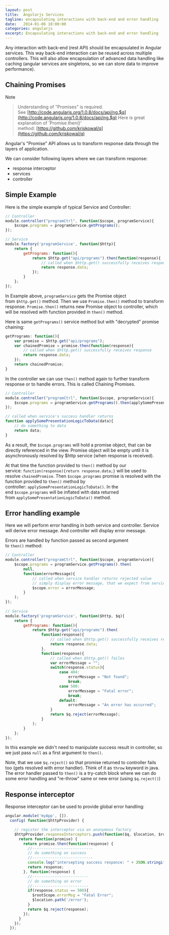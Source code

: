 ```yaml
---
layout: post
title:  Angularjs Services
tagline: encapsulating interactions with back-end and error handling
date:   2014-01-06 10:00:00
categories: angularjs
excerpt: Encapsulating interactions with back-end and error handling
---
```


Any interaction with back-end (rest API) should be encapsulated in Angular services. This way back-end interaction can be reused across multiple controllers. 
This will also allow encapsulation of advanced data handling like caching (angular services are singletons, so we can store data to improve performance).

## Chaining Promises

Note
> Understanding of "Promises" is required. See [http://code.angularjs.org/1.0.8/docs/api/ng.$q](http://code.angularjs.org/1.0.8/docs/api/ng.$q)
> Here is great explanation of 'Promise.then()' method: [https://github.com/kriskowal/q](https://github.com/kriskowal/q)


Angular's "Promise" API allows us to transform response data through the layers of application.

We can consider following layers where we can transform response:

* response interceptor
* services
* controller

## Simple Example

Here is the simple example of typical Service and Controller:

```js
// Controller
module.controller("programCtrl", function($scope, programService){
    $scope.programs = programService.getPrograms();
});

// Service
module.factory('programService', function($http){
    return {
        getPrograms: function(){
            return $http.get("api/programs").then(function(response){
                // called when $http.get() successfully receives response
                return response.data;
            });
        }
    };
});
```

In Example above, `programService` gets the Promise object from `$http.get()` method. Then we use `Promise.then()` method to transform response.
`Promise.then()` returns new Promise object to controller, which will be resolved with function provided in `then()` method.

Here is same `getPrograms()` service method but with "decrypted" promise chaining:

```js
getPrograms: function(){
    var promise = $http.get("api/programs");
    var chainedPromise = promise.then(function(response){
        // called when $http.get() successfully receives response
        return response.data;
    });
    return chainedPromise;
}
```

In the controller we can use `then()` method again to further transform response or to handle errors. This is called Chaining Promises.

```js
// Controller
module.controller("programCtrl", function($scope, programService){
    $scope.programs = programService.getPrograms().then(applySomePresentationLogicToData);
});

// called when service's success handler returns
function applySomePresentationLogicToData(data){
    // do something to data
    return data;
}
```

As a result, the `$scope.programs` will hold a promise object, that can be directly referenced in the view. 
Promise object will be empty until it is asynchronously resolved by $http service (when response is received).

At that time the function provided to `then()` method by our service: `function(response){return response.data;}` will be used to resolve `chainedPromise`. 
Then `$scope.programs` promise is resolved with the function provided to `then()` method by controller: `applySomePresentationLogicToData()`. 
In the end `$scope.programs` will be inflated with data returned from `applySomePresentationLogicToData()` method.


## Error handling example

Here we will perform error handling in both service and controller. Service will derive error message. And controller will display error message.

Errors are handled by function passed as second argument to `then()` method:

```js
// Controller
module.controller("programCtrl", function($scope, programService){
    $scope.programs = programService.getPrograms().then(
        null, 
        function(errorMessage){
            // called when service handler returns rejected value
            // simply display error message, that we expect from service
            $scope.error = errorMessage;
        }
    );
});
 
// Service
module.factory('programService', function($http, $q){
    return {
        getPrograms: function(){
            return $http.get("api/programs").then(
                function(response){
                    // called when $http.get() successfully receives response
                    return response.data;
                },
                function(response){
                    // called when $http.get() failes
                    var errorMessage = "";
                    switch(response.status){
                        case 404:
                            errorMessage = "Not found";
                            break;
                        case 500:
                            errorMessage = "Fatal error";
                            break;
                        default:
                            errorMessage = "An error has occurred";
                    }
                    return $q.reject(errorMessage);
                }
            );
        }
    };
});
```

In this example we didn't need to manipulate success result in controller, so we just pass `null` as a first argument to `then()`.

Note, that we use `$q.reject()` so that promise returned to controller fails too (gets resolved with error handler). Think of it as `throw` keyword in java. 
The error handler passed to `then()` is a try-catch block where we can do some error handling and "re-throw" same or new error (using `$q.reject()`)

## Response interceptor 

Response interceptor can be used to provide global error handling:

```js
angular.module('myApp', []).
  config( function($httpProvider) {

    // register the interceptor via an anonymous factory
    $httpProvider.responseInterceptors.push(function($q, $location, $rootScope) {
      return function(promise) {
        return promise.then(function(response) {
          //---------------------------
          // do something on success
          //---------------------------
          console.log("intersepting success responce: " + JSON.stringify(response));
          return response;
        }, function(response) {
          //-------------------------
          // do something on error
          //-------------------------
          if(response.status == 500){
            $rootScope.errorMsg = "Fatal Error";
            $location.path('/error');
          }          
          return $q.reject(response);
        });
      }
    });    
  });
```